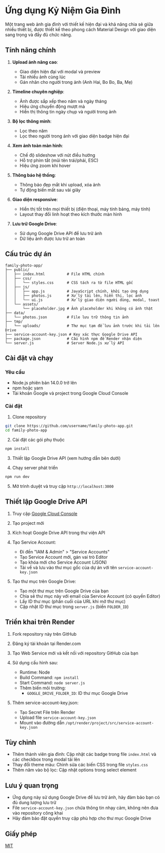 # Ứng dụng Kỷ Niệm Gia Đình

Một trang web ảnh gia đình với thiết kế hiện đại và khả năng chia sẻ giữa nhiều thiết bị, được thiết kế theo phong cách Material Design với giao diện sang trọng và đầy đủ chức năng.

## Tính năng chính

1. **Upload ảnh nâng cao**:
   * Giao diện hiện đại với modal và preview
   * Tải nhiều ảnh cùng lúc
   * Gán nhãn cho người trong ảnh (Anh Hai, Bo Bo, Ba, Mẹ)

2. **Timeline chuyên nghiệp**:
   * Ảnh được sắp xếp theo năm và ngày tháng
   * Hiệu ứng chuyển động mượt mà
   * Hiển thị thông tin ngày chụp và người trong ảnh

3. **Bộ lọc thông minh**:
   * Lọc theo năm
   * Lọc theo người trong ảnh với giao diện badge hiện đại

4. **Xem ảnh toàn màn hình**:
   * Chế độ slideshow với nút điều hướng
   * Hỗ trợ phím tắt (mũi tên trái/phải, ESC)
   * Hiệu ứng zoom khi hover

5. **Thông báo hệ thống**:
   * Thông báo đẹp mắt khi upload, xóa ảnh
   * Tự động biến mất sau vài giây

6. **Giao diện responsive**:
   * Hiển thị tốt trên mọi thiết bị (điện thoại, máy tính bảng, máy tính)
   * Layout thay đổi linh hoạt theo kích thước màn hình

7. **Lưu trữ Google Drive**:
   * Sử dụng Google Drive API để lưu trữ ảnh
   * Dữ liệu ảnh được lưu trữ an toàn

## Cấu trúc dự án

```
family-photo-app/
├── public/
│   ├── index.html          # File HTML chính
│   ├── css/
│   │   └── styles.css      # CSS tách ra từ file HTML gốc
│   ├── js/
│   │   ├── app.js          # JavaScript chính, khởi tạo ứng dụng
│   │   ├── photos.js       # Xử lý tải lên, hiển thị, lọc ảnh
│   │   └── ui.js           # Xử lý giao diện người dùng, modal, toast
│   └── assets/
│       └── placeholder.jpg # Ảnh placeholder khi không có ảnh thật
├── data/
│   └── photos.json         # File lưu trữ thông tin ảnh
├── tmp/
│   └── uploads/            # Thư mục tạm để lưu ảnh trước khi tải lên Drive
├── service-account-key.json # Key xác thực Google Drive API
├── package.json            # Cấu hình npm để Render nhận diện
└── server.js               # Server Node.js xử lý API
```

## Cài đặt và chạy

### Yêu cầu
- Node.js phiên bản 14.0.0 trở lên
- npm hoặc yarn
- Tài khoản Google và project trong Google Cloud Console

### Cài đặt
1. Clone repository
```bash
git clone https://github.com/username/family-photo-app.git
cd family-photo-app
```

2. Cài đặt các gói phụ thuộc
```bash
npm install
```

3. Thiết lập Google Drive API (xem hướng dẫn bên dưới)

4. Chạy server phát triển
```bash
npm run dev
```

5. Mở trình duyệt và truy cập `http://localhost:3000`

## Thiết lập Google Drive API

1. Truy cập [Google Cloud Console](https://console.cloud.google.com/)
2. Tạo project mới
3. Kích hoạt Google Drive API trong thư viện API
4. Tạo Service Account:
   - Đi đến "IAM & Admin" > "Service Accounts"
   - Tạo Service Account mới, gán vai trò Editor
   - Tạo khóa mới cho Service Account (JSON)
   - Tải về và lưu vào thư mục gốc của dự án với tên `service-account-key.json`

5. Tạo thư mục trên Google Drive:
   - Tạo một thư mục trên Google Drive của bạn
   - Chia sẻ thư mục này với email của Service Account (có quyền Editor)
   - Lấy ID thư mục (phần cuối của URL khi mở thư mục)
   - Cập nhật ID thư mục trong `server.js` (biến `FOLDER_ID`)

## Triển khai trên Render

1. Fork repository này trên GitHub
2. Đăng ký tài khoản tại Render.com
3. Tạo Web Service mới và kết nối với repository GitHub của bạn
4. Sử dụng cấu hình sau:
   - Runtime: Node
   - Build Command: `npm install`
   - Start Command: `node server.js`
   - Thêm biến môi trường:
     - `GOOGLE_DRIVE_FOLDER_ID`: ID thư mục Google Drive

5. Thêm service-account-key.json:
   - Tạo Secret File trên Render
   - Upload file `service-account-key.json`
   - Mount vào đường dẫn `/opt/render/project/src/service-account-key.json`

## Tùy chỉnh

- Thêm thành viên gia đình: Cập nhật các badge trong file `index.html` và các checkbox trong modal tải lên
- Thay đổi theme màu: Chỉnh sửa các biến CSS trong file `styles.css`
- Thêm năm vào bộ lọc: Cập nhật options trong select element

## Lưu ý quan trọng

- Ứng dụng này sử dụng Google Drive để lưu trữ ảnh, hãy đảm bảo bạn có đủ dung lượng lưu trữ
- File `service-account-key.json` chứa thông tin nhạy cảm, không nên đưa vào repository công khai
- Hãy đảm bảo đặt quyền truy cập phù hợp cho thư mục Google Drive

## Giấy phép

[MIT](LICENSE)
